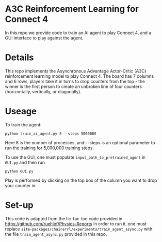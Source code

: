 # A3C Reinforcement Learning for Connect 4
In this repo we provide code to train an AI agent to play Connect 4, and a GUI interface to play against the agent.

# Details
This repo implements the Asynchronous Advantage Actor-Critic (A3C) reinforcement learning model to play Connect 4. The board has 7 columns and 6 rows, players take it in turns to drop counters from the top - the winner is the first person to create an unbroken line of four counters (horizontally, vertically, or diagonally).


# Useage
To train the agent:
```
python train_ai_agent.py 8 --steps 5000000
```
Here 8 is the number of processes, and --steps is an optional parameter to run the training for 5,000,000 training steps.

To use the GUI, one must populate ```input_path_to_pretrained_agent``` in ```GUI.py``` and then run
```
python GUI.py
```

Play is performed by clicking on the top box of the column you want to drop your counter in.

# Set-up
This code is adapted from the tic-tac-toe code provided in https://github.com/ruehlef/Physics-Reports
In order to run it, one must replace ```site-packages/chainerrl/experiments/train_agent_async.py``` with the file ```train_agent_async.py``` provided in this repo.
